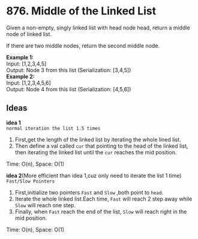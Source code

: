 # 876. Middle of the Linked List
Given a non-empty, singly linked list with head node head, return a middle node of linked list.

If there are two middle nodes, return the second middle node.

**Example 1:**  
Input: [1,2,3,4,5]  
Output: Node 3 from this list (Serialization: [3,4,5])  
**Example 2:**  
Input: [1,2,3,4,5,6]  
Output: Node 4 from this list (Serialization: [4,5,6])  

## Ideas  
**idea 1**   
`normal iteration the list 1.5 times`  
1. First,get the length of the linked list by iterating the whole lined list.  
2. Then define a val called `cur` that pointing to the head of the linked list, then iterating the linked list until the `cur` reaches the mid position.  

Time: O(n), Space: O(1)      

**idea 2**(More efficient than idea 1,cuz only need to iterate the list 1 time)   
`Fast/Slow Pointers`  
1. First,initialize two pointers `Fast` and `Slow` ,both point to `head`.  
2. Iterate the whole linked list.Each time, `Fast` will reach 2 step away while `Slow` will reach one step.
3. Finally, when `Fast` reach the end of the list, `Slow` will reach right in the mid position.  

Time: O(n), Space: O(1) 
